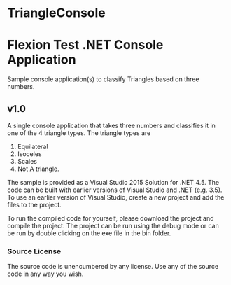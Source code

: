 # TriangleConsole
# Flexion Test .NET Console Application
Sample console application(s) to classify Triangles based on three numbers.

## v1.0 ##
A single console application that takes three numbers and classifies it in one of the 4 triangle types. The triangle types are 
1) Equilateral
2) Isoceles
3) Scales
4) Not A triangle.

The sample is provided as a Visual Studio 2015 Solution for .NET 4.5. The code can be built with earlier versions of Visual Studio and .NET (e.g. 3.5).
To use an earlier version of Visual Studio, create a new project and add the files to the project. 

To run the compiled code for yourself, please download the project and compile the project. The project can be run using the debug mode or can be run
by double clicking on the exe file in the bin folder.

### Source License ###
The source code is unencumbered by any license. Use any of the source code in any way you wish.
